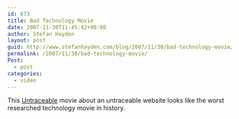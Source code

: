 ```yaml
---
id: 673
title: Bad Technology Movie
date: 2007-11-30T11:45:42+00:00
author: Stefan Hayden
layout: post
guid: http://www.stefanhayden.com/blog/2007/11/30/bad-technology-movie/
permalink: /2007/11/30/bad-technology-movie/
Post:
  - post
categories:
  - video
---
```

This <a href="http://en.wikipedia.org/wiki/Untraceable">Untraceable</a> movie about an untraceable website looks like the worst researched technology movie in history.

<object width="425" height="355"><param name="movie" value="http://www.youtube.com/v/OLYo5tMylQM&rel=1"></param><param name="wmode" value="transparent"></param><embed src="http://www.youtube.com/v/OLYo5tMylQM&rel=1" type="application/x-shockwave-flash" wmode="transparent" width="425" height="355"></embed></object>